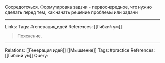 Сосредоточься. Формулировка задачи - первоочередное, что нужно сделать перед тем, как начать решение проблемы или задачи.
___
Links: 
Tags: #генерация_идей 
References: [[Гибкий ум]] 


> Пояснение. 

___
Relations: [[Генерация идей]] [[Мышление]]
Tags: #practice 
References: [[Гибкий ум]] 
Query: 